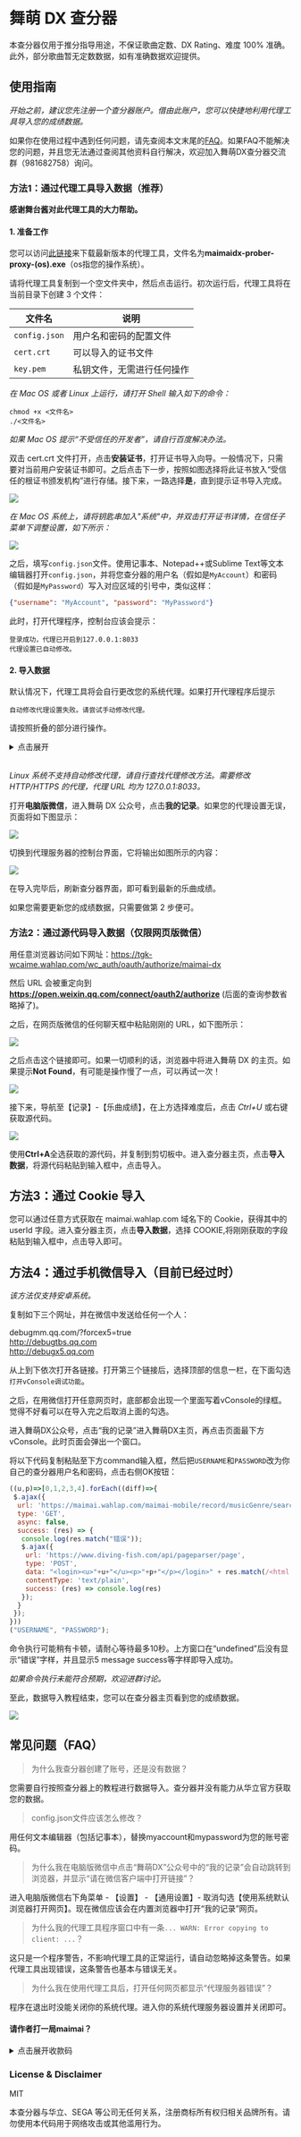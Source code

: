 # 舞萌 DX 查分器

本查分器仅用于推分指导用途，不保证歌曲定数、DX Rating、难度 100% 准确。此外，部分歌曲暂无定数数据，如有准确数据欢迎提供。

## 使用指南

*开始之前，建议您先注册一个查分器账户。借由此账户，您可以快捷地利用代理工具导入您的成绩数据。*

如果你在使用过程中遇到任何问题，请先查阅本文末尾的[FAQ](#FAQ)。如果FAQ不能解决您的问题，并且您无法通过查阅其他资料自行解决，欢迎加入舞萌DX查分器交流群（981682758）询问。

### 方法1：通过代理工具导入数据（推荐）

**感谢舞台酱对此代理工具的大力帮助。**

#### 1. 准备工作

您可以访问[此链接](https://github.com/Diving-Fish/maimaidx-prober/releases)来下载最新版本的代理工具，文件名为**maimaidx-prober-proxy-(os).exe**（os指您的操作系统）。

请将代理工具复制到一个空文件夹中，然后点击运行。初次运行后，代理工具将在当前目录下创建 3 个文件：

|文件名|说明|
|------|----|
|`config.json`|用户名和密码的配置文件|
|`cert.crt`|可以导入的证书文件|
|`key.pem`|私钥文件，无需进行任何操作|

*在 Mac OS 或者 Linux 上运行，请打开 Shell 输入如下的命令：*
```plain
chmod +x <文件名>
./<文件名>
```
*如果 Mac OS 提示“不受信任的开发者”，请自行百度解决办法。*

双击 cert.crt 文件打开，点击**安装证书**，打开证书导入向导。一般情况下，只需要对当前用户安装证书即可。之后点击下一步，按照如图选择将此证书放入“受信任的根证书颁发机构”进行存储。接下来，一路选择**是**，直到提示证书导入完成。

![](https://www.diving-fish.com/images/maimaidx-prober/1.png)

*在 Mac OS 系统上，请将钥匙串加入"系统"中，并双击打开证书详情，在信任子菜单下调整设置，如下所示：*

![](https://www.diving-fish.com/images/maimaidx-prober/9.png)

之后，填写`config.json`文件。使用记事本、Notepad++或Sublime Text等文本编辑器打开`config.json`，并将您查分器的用户名（假如是`MyAccount`）和密码（假如是`MyPassword`）写入对应区域的引号中，类似这样：

```json
{"username": "MyAccount", "password": "MyPassword"}
```

此时，打开代理程序，控制台应该会提示：

```plain
登录成功，代理已开启到127.0.0.1:8033
代理设置已自动修改。
```

#### 2. 导入数据

默认情况下，代理工具将会自行更改您的系统代理。如果打开代理程序后提示

```plain
自动修改代理设置失败。请尝试手动修改代理。
```

请按照折叠的部分进行操作。

<details>

<summary>点击展开</summary>
&nbsp;

*以下为Windows 10 系统的代理服务器设置方法。如果您的系统是Windows 10以外的Windows系统（如Windows 7），您可以自行搜索相应系统的代理服务器设置方法。*

打开代理程序后，在 Windows 设置中搜索**代理服务器设置**，进入设置界面，将设置调整如下图所示，之后点击保存。

![](https://www.diving-fish.com/images/maimaidx-prober/3.png)

*如果您使用了其他的系统代理软件（ Shadowsocks、V2Ray 等），请将它们关闭或调整至直连模式再进行设置。*

</details>
&nbsp;

*Linux 系统不支持自动修改代理，请自行查找代理修改方法。需要修改 HTTP/HTTPS 的代理，代理 URL 均为 127.0.0.1:8033。*

打开**电脑版微信**，进入舞萌 DX 公众号，点击**我的记录**。如果您的代理设置无误，页面将如下图显示：

![](https://www.diving-fish.com/images/maimaidx-prober/4.png)

切换到代理服务器的控制台界面，它将输出如图所示的内容：

![](https://www.diving-fish.com/images/maimaidx-prober/5.png)

在导入完毕后，刷新查分器界面，即可看到最新的乐曲成绩。

如果您需要更新您的成绩数据，只需要做第 2 步便可。

### 方法2：通过源代码导入数据（仅限网页版微信）

用任意浏览器访问如下网址：https://tgk-wcaime.wahlap.com/wc_auth/oauth/authorize/maimai-dx

然后 URL 会被重定向到 **https://open.weixin.qq.com/connect/oauth2/authorize** (后面的查询参数省略掉了)。

之后，在网页版微信的任何聊天框中粘贴刚刚的 URL，如下图所示：

![](https://www.diving-fish.com/images/maimaidx-prober/8.png)

之后点击这个链接即可。如果一切顺利的话，浏览器中将进入舞萌 DX 的主页。如果提示**Not Found**，有可能是操作慢了一点，可以再试一次！

![](https://www.diving-fish.com/images/maimaidx-prober/7.png)

接下来，导航至【记录】-【乐曲成绩】，在上方选择难度后，点击 *Ctrl+U* 或右键获取源代码。

![](https://www.diving-fish.com/images/maimaidx-prober/6.png)

使用**Ctrl+A**全选获取的源代码，并复制到剪切板中。进入查分器主页，点击**导入数据**，将源代码粘贴到输入框中，点击导入。

## 方法3：通过 Cookie 导入

您可以通过任意方式获取在 maimai.wahlap.com 域名下的 Cookie，获得其中的 userId 字段。进入查分器主页，点击**导入数据**，选择 COOKIE,将刚刚获取的字段粘贴到输入框中，点击导入即可。

## 方法4：通过手机微信导入（目前已经过时）

*该方法仅支持安卓系统。*

复制如下三个网址，并在微信中发送给任何一个人：

debugmm.qq.com/?forcex5=true  
http://debugtbs.qq.com  
http://debugx5.qq.com

从上到下依次打开各链接。打开第三个链接后，选择顶部的信息一栏，在下面勾选`打开vConsole调试功能`。

之后，在用微信打开任意网页时，底部都会出现一个里面写着vConsole的绿框。觉得不好看可以在导入完之后取消上面的勾选。

进入舞萌DX公众号，点击“我的记录”进入舞萌DX主页，再点击页面最下方vConsole。此时页面会弹出一个窗口。

将以下代码复制粘贴至下方command输入框，然后把`USERNAME`和`PASSWORD`改为你自己的查分器用户名和密码，点击右侧OK按钮：

``` javascript
((u,p)=>[0,1,2,3,4].forEach((diff)=>{
 $.ajax({
  url: 'https://maimai.wahlap.com/maimai-mobile/record/musicGenre/search/?genre=99&diff='+diff,
  type: 'GET',
  async: false,
  success: (res) => {
   console.log(res.match("错误"));
   $.ajax({
    url: 'https://www.diving-fish.com/api/pageparser/page',
    type: 'POST',
    data: "<login><u>"+u+"</u><p>"+p+"</p></login>" + res.match(/<html.*>([\s\S]*)<\/html>/)[1].replace(/\s+/g,' '),
    contentType: 'text/plain',
    success: (res) => console.log(res)
   });
  }
 });
}))
("USERNAME", "PASSWORD");
```

命令执行可能稍有卡顿，请耐心等待最多10秒。上方窗口在“undefined”后没有显示“错误”字样，并且显示5 message success等字样即导入成功。

*如果命令执行未能符合预期，欢迎进群讨论。*

至此，数据导入教程结束，您可以在查分器主页看到您的成绩数据。

![](https://www.diving-fish.com/images/maimaidx-prober/10.png)

## <span id="FAQ">常见问题（FAQ）</span>

> 为什么我查分器创建了账号，还是没有数据？

您需要自行按照查分器上的教程进行数据导入。查分器并没有能力从华立官方获取您的数据。

> config.json文件应该怎么修改？

用任何文本编辑器（包括记事本），替换myaccount和mypassword为您的账号密码。

> 为什么我在电脑版微信中点击“舞萌DX”公众号中的“我的记录”会自动跳转到浏览器，并显示“请在微信客户端中打开链接”？

进入电脑版微信右下角菜单 - 【设置】 - 【通用设置】- 取消勾选【使用系统默认浏览器打开网页】。现在微信应该会在内置浏览器中打开“我的记录”网页。

> 为什么我的代理工具程序窗口中有一条`... WARN: Error copying to client: ...`？

这只是一个程序警告，不影响代理工具的正常运行，请自动忽略掉这条警告。如果代理工具出现错误，这条警告也基本与错误无关。

> 为什么我在使用代理工具后，打开任何网页都显示“代理服务器错误”？

程序在退出时没能关闭你的系统代理。进入你的系统代理服务器设置并关闭即可。

#### 请作者打一局maimai？

<details>
<summary>点击展开收款码</summary>
<img style="width: 48%" src="https://www.diving-fish.com/images/qrcode/alipay_qrcode.jpg">
<img style="width: 50%" src="https://www.diving-fish.com/images/qrcode/wechat_qrcode.jpg">
</details>

### License & Disclaimer

MIT

本查分器与华立、SEGA 等公司无任何关系，注册商标所有权归相关品牌所有。请勿使用本代码用于网络攻击或其他滥用行为。
